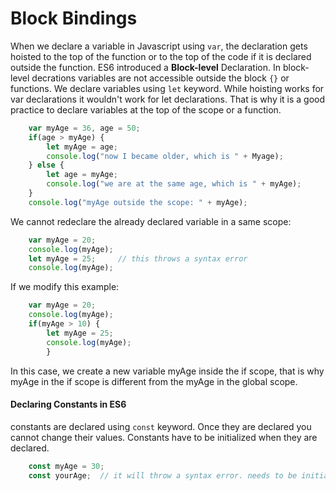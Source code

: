 <h1>Block Bindings</h1>

When we declare a variable in Javascript using `var`, the declaration gets hoisted to the top of the function or to the top of the code if it is declared outside the function. ES6 introduced a <b>Block-level</b> Declaration. In block-level decrations variables are not accessible outside the block `{}` or functions. We declare variables using `let` keyword. While hoisting works for var declarations it wouldn't work for let declarations. That is why it is a good practice to declare variables at the top of the scope or a function.
```javascript
	var myAge = 36, age = 50;
	if(age > myAge) {
		let myAge = age;
		console.log("now I became older, which is " + Myage);
	} else {
		let age = myAge;
		console.log("we are at the same age, which is " + myAge);
	}
	console.log("myAge outside the scope: " + myAge);
```
We cannot redeclare the already declared variable in a same scope:
```javascript
	var myAge = 20;
	console.log(myAge);
	let myAge = 25;		// this throws a syntax error
	console.log(myAge);
```
If we modify this example:
```javascript
	var myAge = 20;
	console.log(myAge);
	if(myAge > 10) {
		let myAge = 25;
		console.log(myAge);
		}
```
In this case, we create a new variable myAge inside the if scope, that is why myAge in the if scope is different from the myAge in the global scope.
<h4>Declaring Constants in ES6</h4>

constants are declared using `const` keyword. Once they are declared you cannot change their values. Constants have to be initialized when they are declared.
```javascript
	const myAge = 30;
	const yourAge;	// it will throw a syntax error. needs to be initialized when declared
```
